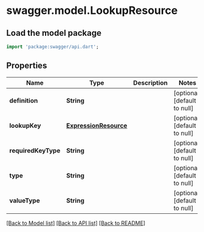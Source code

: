 # swagger.model.LookupResource

## Load the model package
```dart
import 'package:swagger/api.dart';
```

## Properties
Name | Type | Description | Notes
------------ | ------------- | ------------- | -------------
**definition** | **String** |  | [optional] [default to null]
**lookupKey** | [**ExpressionResource**](ExpressionResource.md) |  | [optional] [default to null]
**requiredKeyType** | **String** |  | [optional] [default to null]
**type** | **String** |  | [optional] [default to null]
**valueType** | **String** |  | [optional] [default to null]

[[Back to Model list]](../README.md#documentation-for-models) [[Back to API list]](../README.md#documentation-for-api-endpoints) [[Back to README]](../README.md)



